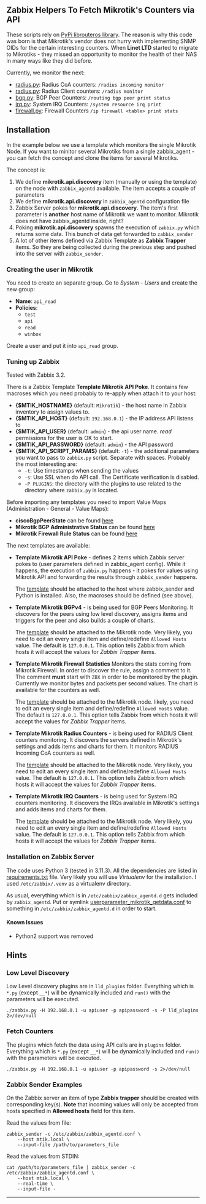 Zabbix Helpers To Fetch Mikrotik's Counters via API
---------------------------------------------------

These scripts rely on [PyPi librouteros library].
The reason is why this code was born is that Mikrotik's vendor does not hurry with implementing SNMP OIDs for the 
certain interesting counters. When **Linet LTD** started to migrate to Mikrotiks - they missed an opportunity to monitor
the health of their NAS in many ways like they did before.

Currently, we monitor the next:

*  [radius.py](plugins/radius.py): Radius CoA counters: `/radius incoming monitor`
*  [radius.py](plugins/radius.py): Radius Client counters: `/radius monitor`
*  [bgp.py](plugins/bgp.py): BGP Peer Counters: `/routing bgp peer print status`
*  [irq.py](plugins/irq.py): System IRQ Counters: `/system resource irq print`
*  [firewall.py](plugins/firewall.py): Firewall Counters `/ip firewall <table> print stats`

## Installation

In the example below we use a template which monitors the single Mikrotik Node. If you want to minitor several Mikrotiks 
from a single zabbix_agent - you can fetch the concept and clone the items for several Mikrotiks.

The concept is:

1.  We define **mikrotik.api.discovery** item (manually or using the template) on the node with `zabbix_agentd` available. 
  The item accepts a couple of parameters
2.  We define **mikrotik.api.discovery** in `zabbix_agentd` configuration file
3.  Zabbix Server pokes for **mikrotik.api.discovery**. The item's first parameter is **another** host name  of Mikrotik 
  we want to monitor. Mikrotik does not have zabbix_agentd inside, right?
4.  Poking **mikrotik.api.discovery** spawns the execution of `zabbix.py` which returns some data. This bunch of data get
  forwarded to `zabbix_sender`
5.  A lot of other items defined via Zabbix Template as **Zabbix Trapper** items. So they are being collected during the 
  previous step and pushed into the server with `zabbix_sender`.

### Creating the user in Mikrotik
You need to create an separate group. Go to *System* - *Users* and create the new group:

*  **Name**: `api_read`
*  **Policies**:
    *  `test`
    *  `api`
    *  `read`
    *  `winbox`

Create a user and put it into `api_read` group.

### Tuning up Zabbix

Tested with Zabbix 3.2.

There is a Zabbix Template **Template Mikrotik API Poke**. It contains few macroses which you need probably to re-apply
when attach it to your host:

-  **{$MTIK_HOSTNAME}** (default: `Mikrotik`) - the host name in Zabbix inventory to assign values to.
-  **{$MTIK_API_HOST}** (default: `192.168.0.1`) - the IP address API listens to
-  **{$MTIK_API_USER}** (default: `admin`) - the api user name. *read* permissions for the user is OK to start.
-  **{$MTIK_API_PASSWORD}** (default: `admin`) - the API password
-  **{$MTIK_API_SCRIPT_PARAMS}** (default: `-t`) - the additional parameters you want to pass to `zabbix.py` script.
    Separate with spaces. Probably the most interesting are:
    *  `-t`: Use timestamps when sending the values
    *  `-s`: Use SSL when do API call. The Certificate verification is disabled.
    *  `-P PLUGINS`: the directory with the plugins to use related to the directory where `zabbix.py` is located.


Before importing any templates you need to import Value Maps (Administration - General - Value Maps):

*  **ciscoBgpPeerState** can be found [here][ciscoBgpPeerState value maps]
*  **Mikrotik BGP Administrative Status** can be found [here][Mikrotik BGP Administrative Status value maps]
*  **Mikrotik Firewall Rule Status** can be found [here][Mikrotik Firewall Rule Status value maps]

The next templates are available:

*  **Template Mikrotik API Poke** - defines 2 items which Zabbix server pokes to (user parameters defined in zabbix_agent
    config). While it happens, the execution of `zabbix.py` happens - it pokes for values using Mikrotik API and 
    forwarding the results through `zabbix_sender` happens.
    
    The [template][Template Mikrotik API Poke] should be attached to the host where zabbix_sender and Python is installed.
    Also, the macroses should be defined (see above).

*  **Template Mikrotik BGPv4** - is being used for BGP Peers Monitoring. It discovers for the peers using low level 
    discovery, assigns items and triggers for the peer and also builds a couple of charts.
    
    The [template][Template Mikrotik BGPv4] should be attached to the Mikrotik node.
    Very likely, you need to edit an every single item and define/redefine `Allowed Hosts` value. The default is 
    `127.0.0.1`. This option tells Zabbix from which hosts it will accept the values for *Zabbix Trapper* items.

*  **Template Mikrotik Firewall Statistics** Monitors the stats coming from Mikrotik Firewall. In order to discover the 
   rule, assign a comment to it. The comment **must** start with `ZBX` in order to be monitored by the plugin. Currently
   we monitor bytes and packets per second values. The chart is available for the counters as well.

    The [template][Template Mikrotik Firewall Statistics] should be attached to the Mikrotik node. likely, you need to 
    edit an every     single item and define/redefine `Allowed Hosts` value. 
    The default is `127.0.0.1`. This option tells Zabbix from which hosts it will accept the values for *Zabbix Trapper* 
    items.

*  **Template Mikrotik Radius Counters** - is being used for RADIUS Client counters monitoring. It discovers the servers
    defined in Mikrotik's settings and adds items and charts for them. It monitors RADIUS Incoming CoA counters as well. 
    
    The [template][Template Mikrotik Radius Counters] should be attached to 
    the Mikrotik node. Very likely, you need to edit an every single item and define/redefine `Allowed Hosts` value. 
    The default is `127.0.0.1`. This option tells Zabbix from which hosts it will accept the values for *Zabbix Trapper* 
    items.

*  **Template Mikrotik IRQ Counters** - is being used for System IRQ counters monitoring. It discovers the IRQs
    available in Mikrotik's settings and adds items and charts for them.
    
    The [template][Template Mikrotik IRQ Counters] should be attached to 
    the Mikrotik node. Very likely, you need to edit an every single item and define/redefine `Allowed Hosts` value. 
    The default is `127.0.0.1`. This option tells Zabbix from which hosts it will accept the values for *Zabbix Trapper* 
    items.

### Installation on Zabbix Server

The code uses Python 3 (tested in 3.11.3). All the dependencies are listed in [requirements.txt](requirements.txt) file.
Very likely you will use *Virtualenv* for the installation. I used `/etc/zabbix/.venv` as a virtualenv directory.

As usual, everything which is in `/etc/zabbix/zabbix_agentd.d` gets included by `zabbix_agentd`. Put or symlink 
[userparameter_mikrotik_getdata.conf](zabbix_agentd.d/userparameter_mikrotik_getdata.conf) to something in 
`/etc/zabbix/zabbix_agentd.d` in order to start.

#### Known Issues
*  Python2 support was removed

## Hints

### Low Level Discovery

Low Level discovery plugins are in `lld_plugins` folder. Everything which is `*.py` (except `__*`) will be dynamically 
included and `run()` with the parameters will be executed. 

    ./zabbix.py -H 192.168.0.1 -u apiuser -p apipassword -s -P lld_plugins 2>/dev/null

### Fetch Counters

The plugins which fetch the data using API calls are in `plugins` folder. Everything which is `*.py` (except `__*`) will
be dynamically included and `run()` with the parameters will be executed. 

    ./zabbix.py -H 192.168.0.1 -u apiuser -p apipassword -s 2>/dev/null

### Zabbix Sender Examples

On the Zabbix server an item of type **Zabbix trapper** should be created with corresponding key(s). 
**Note** that incoming values will only be accepted from hosts specified in **Allowed hosts** field for this item.  

Read the values from file:

    zabbix_sender -c /etc/zabbix/zabbix_agentd.conf \
        --host mtik.local \
        --input-file /path/to/parameters_file

Read the values from STDIN:

    cat /path/to/parameters_file | zabbix_sender -c /etc/zabbix/zabbix_agentd.conf \
        --host mtik.local \
        --real-time \
        --input-file -

---
[Upgrade to Python 2.7.11 on Ubuntu]: http://mbless.de/blog/2016/01/09/upgrade-to-python-2711-on-ubuntu-1404-lts.html
[PyPi librouteros library]: https://pypi.org/project/librouteros/

[ciscoBgpPeerState value maps]: zabbix_templates/zbx_valuemaps_bgp_status.xml
[Mikrotik BGP Administrative Status value maps]: zabbix_templates/zbx_valuemaps_mtik_bgp_admin_status.xml
[Mikrotik Firewall Rule Status value maps]: zabbix_templates/zbx_valuemaps_mtik_firewall.xml

[Template Mikrotik API Poke]: zabbix_templates/zbx_template_API_Poke.xml
[Template Mikrotik BGPv4]: zabbix_templates/zbx_template_BGP.xml
[Template Mikrotik Firewall Statistics]: zabbix_templates/zbx_template_firewall_stats.xml
[Template Mikrotik Radius Counters]: zabbix_templates/zbx_template_Radius_Counters.xml
[Template Mikrotik IRQ Counters]: zabbix_templates/zbx_template_IRQ_Counters.xml

[Keeping in sync git repos]: https://moox.io/blog/keep-in-sync-git-repos-on-github-gitlab-bitbucket/
